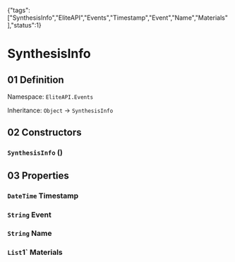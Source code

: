 {"tags":["SynthesisInfo","EliteAPI","Events","Timestamp","Event","Name","Materials"],"status":1}

# SynthesisInfo

## 01 Definition

Namespace: `EliteAPI.Events`

Inheritance: `Object` → `SynthesisInfo`

## 02 Constructors

### `SynthesisInfo` ()

## 03 Properties

### `DateTime` Timestamp

### `String` Event

### `String` Name

### `List`1` Materials

